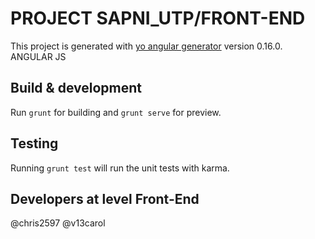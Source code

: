 # PROJECT SAPNI_UTP/FRONT-END 

This project is generated with [yo angular generator](https://github.com/yeoman/generator-angular)
version 0.16.0. ANGULAR JS

## Build & development

Run `grunt` for building and `grunt serve` for preview.

## Testing

Running `grunt test` will run the unit tests with karma.

## Developers at level Front-End

@chris2597
@v13carol
